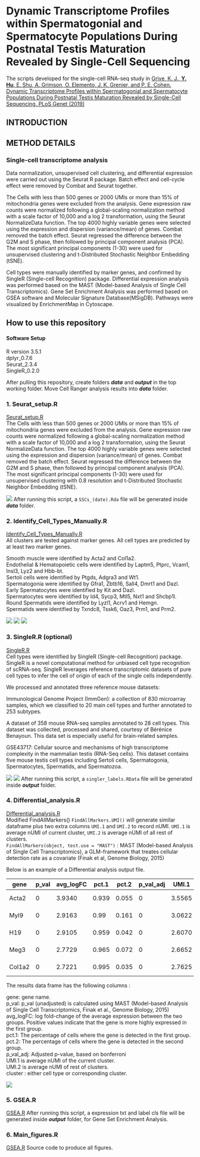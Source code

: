 # Dynamic Transcriptome Profiles within Spermatogonial and Spermatocyte Populations During Postnatal Testis Maturation Revealed by Single-Cell Sequencing

The scripts developed for the single-cell RNA-seq study in [Grive, K. J., **Y. Hu**, E. Shu, A. Grimson, O. Elemento, J. K. Grenier, and P. E. Cohen. Dynamic Transcriptome Profiles within Spermatogonial and Spermatocyte Populations During Postnatal Testis Maturation Revealed by Single-Cell Sequencing. PLoS Genet (2019)](https://journals.plos.org/plosgenetics/article?id=10.1371/journal.pgen.1007810)

## INTRODUCTION

## METHOD DETAILS

### Single-cell transcriptome analysis 
Data normalization, unsupervised cell clustering, and differential expression were carried out using the Seurat R package. Batch effect and cell-cycle effect were removed by Combat and Seurat together.

The Cells with less than 500 genes or 2000 UMIs or more than 15% of mitochondria genes were excluded from the analysis. Gene expression raw counts were normalized following a global-scaling normalization method with a scale factor of 10,000 and a log 2 transformation, using the Seurat NormalizeData function. The top 4000 highly variable genes were selected using the expression and dispersion (variance/mean) of genes. Combat removed the batch effect. Seurat regressed the difference between the G2M and S phase, then followed by principal component analysis (PCA). The most significant principal components (1-30) were used for unsupervised clustering and t-Distributed Stochastic Neighbor Embedding (tSNE). 

Cell types were manually identified by marker genes, and confirmed by SingleR (Single-cell Recognition) package. Differential expression analysis was performed based on the MAST (Model-based Analysis of Single Cell Transcriptomics). Gene Set Enrichment Analysis was performed based on GSEA software and Molecular Signature Database(MSigDB). Pathways were visualized by EnrichmentMap in Cytoscape.

## How to use this repository

#### Software Setup
R version 3.5.1<br />
dplyr_0.7.6 <br />
Seurat_2.3.4 <br />
SingleR_0.2.0 <br />

After pulling this repository, create folders **_data_** and **_output_** in the top working folder.
Move Cell Ranger analysis results into **_data_** folder.

### 1. Seurat_setup.R
<a href="https://github.com/nyuhuyang/scRNAseq-SSCs/blob/master/R/Seurat_setup.R">Seurat_setup.R</a><br />
The Cells with less than 500 genes or 2000 UMIs or more than 15% of mitochondria genes were excluded from the analysis. Gene expression raw counts were normalized following a global-scaling normalization method with a scale factor of 10,000 and a log 2 transformation, using the Seurat NormalizeData function. The top 4000 highly variable genes were selected using the expression and dispersion (variance/mean) of genes. Combat removed the batch effect. Seurat regressed the difference between the G2M and S phase, then followed by principal component analysis (PCA). The most significant principal components (1-30) were used for unsupervised clustering with 0.8 resolution and t-Distributed Stochastic Neighbor Embedding (tSNE). 

![](https://github.com/nyuhuyang/scRNAseq-SSCs/blob/master/Figs/TSNEPlot_PND06_PND14_PND18_PND18pre_PND25_PND30_Ad-depleteSp_Ad-Thy1_res.0.8.jpeg)
After running this script, a `SSCs_(date).Rda` file will be generated inside **_data_** folder.

### 2. Identify_Cell_Types_Manually.R
<a href="https://github.com/nyuhuyang/scRNAseq-SSCs/blob/master/R/Identify_Cell_Types_Manually.R">Identify_Cell_Types_Manually.R</a><br />
All clusters are tested against marker genes.
All cell types are predicted by at least two marker genes.

Smooth muscle were identified by Acta2 and Col1a2.<br />
Endothelial & Hematopoietic cells were identified by Laptm5, Ptprc, Vcam1, Insl3, Lyz2 and Hbb-bt.<br />
Sertoli cells were identified by Ptgds, Adgra3 and Wt1.<br />
Spermatogonia were identified by Gfra1, Zbtb16, Sall4, Dmrt1 and Dazl.<br />
Early Spermatocytes were identified by Kit and Dazl.<br />
Spermatocytes were identified by Id4, Sycp3, Mtl5, Nxt1 and Shcbp1l.<br />
Round Spermatids were identified by Lyzl1, Acrv1 and Hemgn.<br />
Spermatids were identified by Txndc8, Tssk6, Oaz3, Prm1, and Prm2.<br />

![](https://github.com/nyuhuyang/scRNAseq-SSCs/blob/master/Figs/Featureplot~.jpeg)
![](https://github.com/nyuhuyang/scRNAseq-SSCs/blob/master/Figs/Featureplot.jpeg)
![](https://github.com/nyuhuyang/scRNAseq-SSCs/blob/master/Figs/dotplot.jpeg)

### 3. SingleR.R (optional)
<a href="https://github.com/nyuhuyang/scRNAseq-SSCs/blob/master/R/SingleR.R">SingleR.R</a><br />
Cell types were identified by SingleR (Single-cell Recognition) package. SingleR is a novel computational method for unbiased cell type recognition of scRNA-seq. SingleR leverages reference transcriptomic datasets of pure cell types to infer the cell of origin of each of the single cells independently.

We processed and annotated three reference mouse datasets:

Immunological Genome Project (ImmGen): a collection of 830 microarray samples, which we classified to 20 main cell types and further annotated to 253 subtypes.

A dataset of 358 mouse RNA-seq samples annotated to 28 cell types. This dataset was collected, processed and shared, courtesy of Bérénice Benayoun. This data set is especially useful for brain-related samples.

GSE43717: Cellular source and mechanisms of high transcriptome complexity in the mammalian testis (RNA-Seq cells). This dataset contains five mouse testis cell types including Sertoli cells, Spermatogonia, Spermatocytes, Spermatids, and Spermatozoa.

![](https://github.com/nyuhuyang/scRNAseq-SSCs/blob/master/Figs/cell_tpes.PNG)
![](https://github.com/nyuhuyang/scRNAseq-SSCs/blob/master/Figs/journal.pgen.1007810.g001.PNG)
After running this script, a `singler_labels.RData` file will be generated inside **_output_** folder.

### 4. Differential_analysis.R
<a href="https://github.com/nyuhuyang/scRNAseq-SSCs/blob/master/R/Differential_analysis.R">Differential_analysis.R</a><br />
Modified FindAllMarkers() `FindAllMarkers.UMI()` will generate similar dataframe plus two extra columns `UMI.1` and `UMI.2` to record nUMI. `UMI.1` is average nUMI of current cluster, `UMI.2` is average nUMI of all rest of clusters.<br />
`FindAllMarkers(object, test.use = "MAST")` : MAST (Model-based Analysis of Single Cell Transcriptomics), a GLM-framework that treates cellular detection rate as a covariate (Finak et al, Genome Biology, 2015)<br />

Below is an example of a Differential analysis output file.

| gene |   p_val | avg_logFC |  pct.1 |  pct.2 | p_val_adj |  UMI.1 |  UMI.2 |  cluster
| -----    | ------  | -------- | ----  | ----- | ------- | ------- | ------| --- |
| Acta2    | 0 | 3.9340 | 0.939 | 0.055 | 0 | 3.5565 | 0.0339 | Smooth muscle
| Myl9    | 0 | 2.9163 | 0.99 | 0.161 | 0 | 3.0622 | 0.1834 | Smooth muscle
| H19    | 0 | 2.9105 | 0.959 | 0.042 | 0 | 2.6070 | 0.0365 | Smooth muscle
| Meg3    | 0 | 2.7729 | 0.965 | 0.072 | 0 | 2.6652 | 0.0931 | Smooth muscle
| Col1a2 | 0 | 2.7221 | 0.995 | 0.035 | 0 | 2.7625 | 0.0496 | Smooth muscle

The results data frame has the following columns :

gene: gene name.<br />
p_val: p_val (unadjusted) is calculated using MAST (Model-based Analysis of Single Cell Transcriptomics, Finak et al., Genome Biology, 2015) <br />
avg_logFC: log fold-change of the average expression between the two groups. Positive values indicate that the gene is more highly expressed in the first group.<br />
pct.1: The percentage of cells where the gene is detected in the first group.<br />
pct.2: The percentage of cells where the gene is detected in the second group.<br />
p_val_adj: Adjusted p-value, based on bonferroni<br />
UMI.1 is average nUMI of the current cluster.<br />
UMI.2 is average nUMI of rest of clusters.<br />
cluster : either cell type or corresponding cluster.

![](https://github.com/nyuhuyang/scRNAseq-SSCs/blob/master/Figs/Doheatmap_top10_object_Cell.Types.jpeg)
### 5. GSEA.R
<a href="https://github.com/nyuhuyang/scRNAseq-SSCs/blob/master/R/GSEA.R">GSEA.R</a></li>
After running this script, a expression txt and label cls file will be generated inside **_output_** folder, for Gene Set Enrichment Analysis.

### 6. Main_figures.R
<a href="https://github.com/nyuhuyang/scRNAseq-SSCs/blob/master/R/Main_figures.R">GSEA.R</a></li>
Source code to produce all figures.
